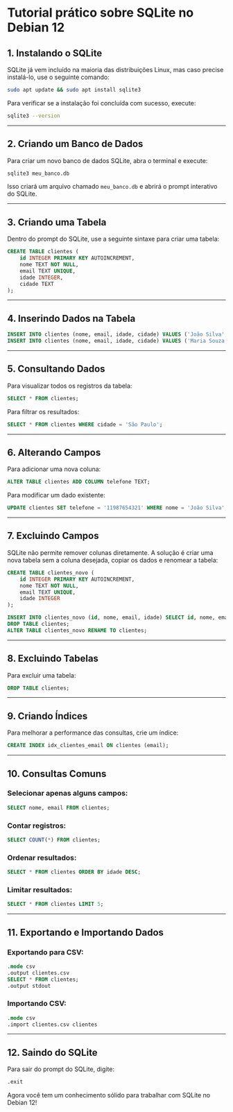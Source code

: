 # Tutorial prático sobre SQLite no Debian 12

## 1. Instalando o SQLite
SQLite já vem incluído na maioria das distribuições Linux, mas caso precise instalá-lo, use o seguinte comando:

```sh
sudo apt update && sudo apt install sqlite3
```

Para verificar se a instalação foi concluída com sucesso, execute:

```sh
sqlite3 --version
```

---

## 2. Criando um Banco de Dados
Para criar um novo banco de dados SQLite, abra o terminal e execute:

```sh
sqlite3 meu_banco.db
```
Isso criará um arquivo chamado `meu_banco.db` e abrirá o prompt interativo do SQLite.

---

## 3. Criando uma Tabela
Dentro do prompt do SQLite, use a seguinte sintaxe para criar uma tabela:

```sql
CREATE TABLE clientes (
    id INTEGER PRIMARY KEY AUTOINCREMENT,
    nome TEXT NOT NULL,
    email TEXT UNIQUE,
    idade INTEGER,
    cidade TEXT
);
```

---

## 4. Inserindo Dados na Tabela

```sql
INSERT INTO clientes (nome, email, idade, cidade) VALUES ('João Silva', 'joao@email.com', 30, 'São Paulo');
INSERT INTO clientes (nome, email, idade, cidade) VALUES ('Maria Souza', 'maria@email.com', 25, 'Rio de Janeiro');
```

---

## 5. Consultando Dados
Para visualizar todos os registros da tabela:

```sql
SELECT * FROM clientes;
```

Para filtrar os resultados:

```sql
SELECT * FROM clientes WHERE cidade = 'São Paulo';
```

---

## 6. Alterando Campos
Para adicionar uma nova coluna:

```sql
ALTER TABLE clientes ADD COLUMN telefone TEXT;
```

Para modificar um dado existente:

```sql
UPDATE clientes SET telefone = '11987654321' WHERE nome = 'João Silva';
```

---

## 7. Excluindo Campos
SQLite não permite remover colunas diretamente. A solução é criar uma nova tabela sem a coluna desejada, copiar os dados e renomear a tabela:

```sql
CREATE TABLE clientes_novo (
    id INTEGER PRIMARY KEY AUTOINCREMENT,
    nome TEXT NOT NULL,
    email TEXT UNIQUE,
    idade INTEGER
);

INSERT INTO clientes_novo (id, nome, email, idade) SELECT id, nome, email, idade FROM clientes;
DROP TABLE clientes;
ALTER TABLE clientes_novo RENAME TO clientes;
```

---

## 8. Excluindo Tabelas
Para excluir uma tabela:

```sql
DROP TABLE clientes;
```

---

## 9. Criando Índices
Para melhorar a performance das consultas, crie um índice:

```sql
CREATE INDEX idx_clientes_email ON clientes (email);
```

---

## 10. Consultas Comuns
### Selecionar apenas alguns campos:
```sql
SELECT nome, email FROM clientes;
```

### Contar registros:
```sql
SELECT COUNT(*) FROM clientes;
```

### Ordenar resultados:
```sql
SELECT * FROM clientes ORDER BY idade DESC;
```

### Limitar resultados:
```sql
SELECT * FROM clientes LIMIT 5;
```

---

## 11. Exportando e Importando Dados
### Exportando para CSV:
```sql
.mode csv
.output clientes.csv
SELECT * FROM clientes;
.output stdout
```

### Importando CSV:
```sql
.mode csv
.import clientes.csv clientes
```

---

## 12. Saindo do SQLite
Para sair do prompt do SQLite, digite:

```sql
.exit
```

Agora você tem um conhecimento sólido para trabalhar com SQLite no Debian 12!



